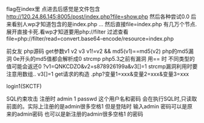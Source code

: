 flag在index里
点进去后感觉是文件包含
http://120.24.86.145:8005/post/index.php?file=show.php
然后各种尝试0.0 后来看别人wp才知道包含的是index.php ...
然后直接file=index.php 有几万个节点.展开直接卡死.看wp才知道要用php://filter 过滤查看
file=php://filter/read=convert.base64-encode/resource=index.php


前女友
php源码
get参数v1 v2 v3
v1!=v2 && md5(v1)==md5(v2)
php的md5漏洞 0e开头的md5值都会解析成0
strcmp php5.3之前有漏洞
用== 时 不同类型的值可能会返还0
?v1=QNKCDZO&v2=s878926199a&v3[]=1
strcmp漏洞利用时要注意用数组.. v3[]=1
get请求的构造 
    .php?变量1=xxx&变量2=xxx&变量3=xxx



login1(SKCTF)

SQL约束攻击
注册时
admin                    1
passwd
这个用户名和密码 
会在执行SQL时,只读取前面的。实际上注册的是admin很多空格1
但是登陆时
输入admin
密码可以是原来的admin密码
也可以是新注册的admin很多空格1 的密码
